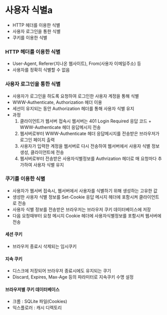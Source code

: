 # 사용자 식별a
* HTTP 헤더를 이용한 식별
* 사용자 로그인을 통한 식별
* 쿠키를 이용한 식별

### HTTP 헤더를 이용한 식별
* User-Agent, Referer(지나온 웹사이트), From(사용자 이메일주소) 등
* 사용자를 정확히 식별할 수 없음

### 사용자 로그인을 통한 식별
* 사용자가 로그인을 하도록 요청하여 로그인한 사용자 계정을 통해 식별
* WWW-Authenticate, Authorization 헤더 이용
* 세선이 유지되는 동안 Authorization 헤더를 통해 사용자 식별 유지
* 과정
   1. 클라이언트가 웹서버 접속시 웹서버는 401 Login Required 응답 코드 + WWW-Authenticate 헤더 응답메시지 전송
   2. 웹서버로부터 WWW-Authenticate 헤더 응답메시지를 전송받은 브라우저가 로그인 페이지 출력
   3. 사용자가 입력한 계정을 웹서버로 다시 전송하여 웹서버에서 사용자 식별 정보 생성, 클라이언트에 전송
   4. 웹서버로부터 전송받은 사용자식별정보를 Authrization 헤더로 매 요청마다 추가하여 사용자 식별 유지

### 쿠기를 이용한 식별
* 사용자가 웹서버 접속시, 웹서버에서 사용자를 식별하기 위해 생성하는 고유한 값
* 생성한 사용자 식별 정보를 Set-Cookie 응답 메시지 헤더에 포함시켜 클라이언트로 전송
* 사용자 식별 정보를 전송받은 브라우저는 브라우저 쿠키 데이터베이스에 저장
* 다음 요청때부터 요청 메시지 Cookie 헤더에 사용자식별정보를 포함시켜 웹서버에 전송
#### 세션 쿠키 
* 브라우저 종료시 삭제되는 임시쿠키
#### 지속 쿠키
* 디스크에 저장되어 브라우저 종료시에도 유지되는 쿠기
* Discard, Expires, Max-Age 등의 파라미터로 지속쿠키 수명 설정
#### 브라우저별 쿠키 데이터베이스
* 크롬 : SQLite 파일(Cookies)
* 익스플로러 : 캐시 디렉토리

<!--stackedit_data:
eyJoaXN0b3J5IjpbLTQ4ODY5NTU0M119
-->